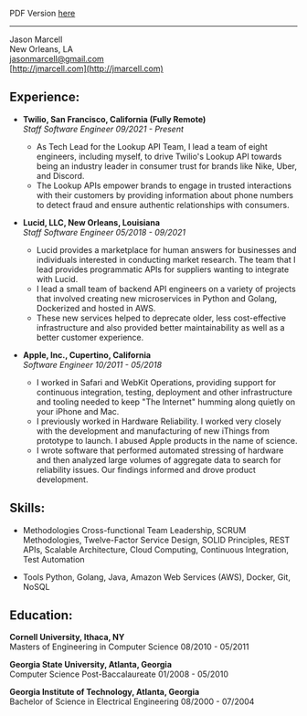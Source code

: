 PDF Version [here](https://github.com/jasmarc/Resume/blob/master/Marcell,%20Jason%20-%20Resume.pdf?raw=true)

----------

Jason Marcell  
New Orleans, LA  
[jasonmarcell@gmail.com](mailto:jasonmarcell@gmail.com)  
[http://jmarcell.com](http://jmarcell.com)  

Experience:
-----------

- **Twilio, San Francisco, California (Fully Remote)**  
*Staff Software Engineer 09/2021 - Present*
  - As Tech Lead for the Lookup API Team, I lead a team of eight engineers, including myself, to drive Twilio's Lookup API towards being an industry leader in consumer trust for brands like Nike, Uber, and Discord.
  - The Lookup APIs empower brands to engage in trusted interactions with their customers by providing information about phone numbers to detect fraud and ensure authentic relationships with consumers.

- **Lucid, LLC, New Orleans, Louisiana**  
*Staff Software Engineer 05/2018 - 09/2021*
  - Lucid provides a marketplace for human answers for businesses and individuals interested in conducting market research. The team that I lead provides programmatic APIs for suppliers wanting to integrate with Lucid.
  - I lead a small team of backend API engineers on a variety of projects that involved creating new microservices in Python and Golang, Dockerized and hosted in AWS.
  - These new services helped to deprecate older, less cost-effective infrastructure and also provided better maintainability as well as a better customer experience.

- **Apple, Inc., Cupertino, California**  
*Software Engineer 10/2011 - 05/2018*
  - I worked in Safari and WebKit Operations, providing support for continuous integration, testing, deployment and other infrastructure and tooling needed to keep "The Internet" humming along quietly on your iPhone and Mac.
  - I previously worked in Hardware Reliability. I worked very closely with the development and manufacturing of new iThings from prototype to launch. I abused Apple products in the name of science.
  - I wrote software that performed automated stressing of hardware and then analyzed large volumes of aggregate data to search for reliability issues. Our findings informed and drove product development.

Skills:
-------------

* Methodologies
 Cross-functional Team Leadership, SCRUM Methodologies, Twelve-Factor Service Design, SOLID Principles, REST APIs, Scalable Architecture, Cloud Computing, Continuous Integration, Test Automation
  
* Tools
 Python, Golang, Java, Amazon Web Services (AWS), Docker, Git, NoSQL


Education:
----------
**Cornell University, Ithaca, NY**  
Masters of Engineering in Computer Science 08/2010 - 05/2011

**Georgia State University, Atlanta, Georgia**  
Computer Science Post-Baccalaureate 01/2008 - 05/2010

**Georgia Institute of Technology, Atlanta, Georgia**  
Bachelor of Science in Electrical Engineering 08/2000 - 07/2004
